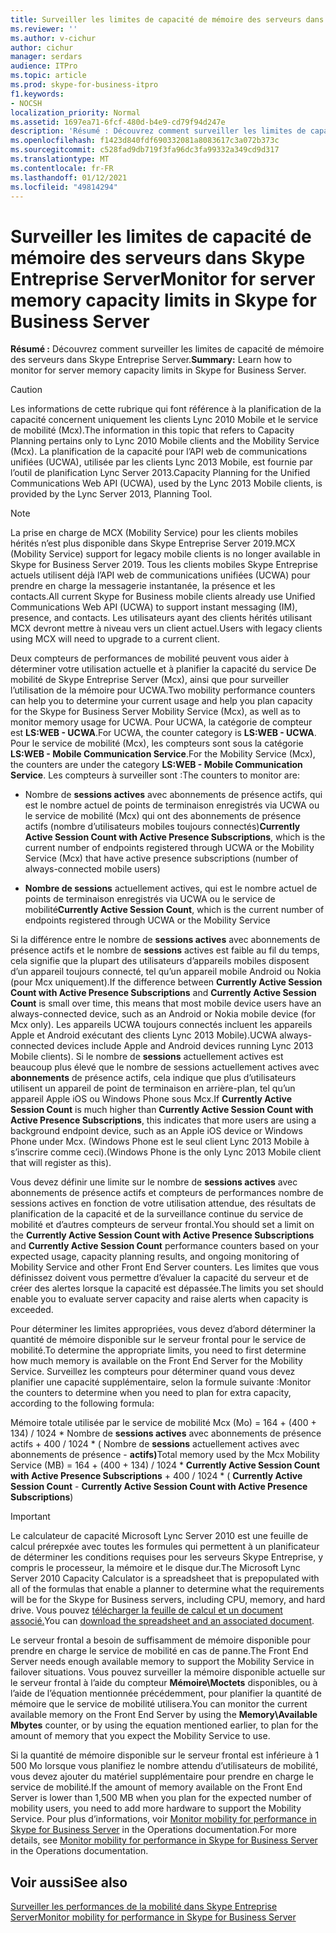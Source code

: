 ```yaml
---
title: Surveiller les limites de capacité de mémoire des serveurs dans Skype Entreprise Server
ms.reviewer: ''
ms.author: v-cichur
author: cichur
manager: serdars
audience: ITPro
ms.topic: article
ms.prod: skype-for-business-itpro
f1.keywords:
- NOCSH
localization_priority: Normal
ms.assetid: 1697ea71-6fcf-480d-b4e9-cd79f94d247e
description: 'Résumé : Découvrez comment surveiller les limites de capacité de mémoire des serveurs dans Skype Entreprise Server.'
ms.openlocfilehash: f1423d840fdf690332081a8083617c3a072b373c
ms.sourcegitcommit: c528fad9db719f3fa96dc3fa99332a349cd9d317
ms.translationtype: MT
ms.contentlocale: fr-FR
ms.lasthandoff: 01/12/2021
ms.locfileid: "49814294"
---
```

# <a name="monitor-for-server-memory-capacity-limits-in-skype-for-business-server"></a><span data-ttu-id="97ac0-103">Surveiller les limites de capacité de mémoire des serveurs dans Skype Entreprise Server</span><span class="sxs-lookup"><span data-stu-id="97ac0-103">Monitor for server memory capacity limits in Skype for Business Server</span></span>
 
<span data-ttu-id="97ac0-104">**Résumé :** Découvrez comment surveiller les limites de capacité de mémoire des serveurs dans Skype Entreprise Server.</span><span class="sxs-lookup"><span data-stu-id="97ac0-104">**Summary:** Learn how to monitor for server memory capacity limits in Skype for Business Server.</span></span>
  
> [!CAUTION]
> <span data-ttu-id="97ac0-105">Les informations de cette rubrique qui font référence à la planification de la capacité concernent uniquement les clients Lync 2010 Mobile et le service de mobilité (Mcx).</span><span class="sxs-lookup"><span data-stu-id="97ac0-105">The information in this topic that refers to Capacity Planning pertains only to Lync 2010 Mobile clients and the Mobility Service (Mcx).</span></span> <span data-ttu-id="97ac0-106">La planification de la capacité pour l’API web de communications unifiées (UCWA), utilisée par les clients Lync 2013 Mobile, est fournie par l’outil de planification Lync Server 2013.</span><span class="sxs-lookup"><span data-stu-id="97ac0-106">Capacity Planning for the Unified Communications Web API (UCWA), used by the Lync 2013 Mobile clients, is provided by the Lync Server 2013, Planning Tool.</span></span> 

> [!NOTE]
> <span data-ttu-id="97ac0-107">La prise en charge de MCX (Mobility Service) pour les clients mobiles hérités n’est plus disponible dans Skype Entreprise Server 2019.</span><span class="sxs-lookup"><span data-stu-id="97ac0-107">MCX (Mobility Service) support for legacy mobile clients is no longer available in Skype for Business Server 2019.</span></span> <span data-ttu-id="97ac0-108">Tous les clients mobiles Skype Entreprise actuels utilisent déjà l’API web de communications unifiées (UCWA) pour prendre en charge la messagerie instantanée, la présence et les contacts.</span><span class="sxs-lookup"><span data-stu-id="97ac0-108">All current Skype for Business mobile clients already use Unified Communications Web API (UCWA) to support instant messaging (IM), presence, and contacts.</span></span> <span data-ttu-id="97ac0-109">Les utilisateurs ayant des clients hérités utilisant MCX devront mettre à niveau vers un client actuel.</span><span class="sxs-lookup"><span data-stu-id="97ac0-109">Users with legacy clients using MCX will need to upgrade to a current client.</span></span>
  
<span data-ttu-id="97ac0-110">Deux compteurs de performances de mobilité peuvent vous aider à déterminer votre utilisation actuelle et à planifier la capacité du service De mobilité de Skype Entreprise Server (Mcx), ainsi que pour surveiller l’utilisation de la mémoire pour UCWA.</span><span class="sxs-lookup"><span data-stu-id="97ac0-110">Two mobility performance counters can help you to determine your current usage and help you plan capacity for the Skype for Business Server Mobility Service (Mcx), as well as to monitor memory usage for UCWA.</span></span> <span data-ttu-id="97ac0-111">Pour UCWA, la catégorie de compteur est **LS:WEB - UCWA**.</span><span class="sxs-lookup"><span data-stu-id="97ac0-111">For UCWA, the counter category is **LS:WEB - UCWA**.</span></span> <span data-ttu-id="97ac0-112">Pour le service de mobilité (Mcx), les compteurs sont sous la catégorie **LS:WEB - Mobile Communication Service**.</span><span class="sxs-lookup"><span data-stu-id="97ac0-112">For the Mobility Service (Mcx), the counters are under the category **LS:WEB - Mobile Communication Service**.</span></span> <span data-ttu-id="97ac0-113">Les compteurs à surveiller sont :</span><span class="sxs-lookup"><span data-stu-id="97ac0-113">The counters to monitor are:</span></span>
  
- <span data-ttu-id="97ac0-114">Nombre de **sessions actives** avec abonnements de présence actifs, qui est le nombre actuel de points de terminaison enregistrés via UCWA ou le service de mobilité (Mcx) qui ont des abonnements de présence actifs (nombre d’utilisateurs mobiles toujours connectés)</span><span class="sxs-lookup"><span data-stu-id="97ac0-114">**Currently Active Session Count with Active Presence Subscriptions**, which is the current number of endpoints registered through UCWA or the Mobility Service (Mcx) that have active presence subscriptions (number of always-connected mobile users)</span></span>
    
- <span data-ttu-id="97ac0-115">**Nombre de sessions** actuellement actives, qui est le nombre actuel de points de terminaison enregistrés via UCWA ou le service de mobilité</span><span class="sxs-lookup"><span data-stu-id="97ac0-115">**Currently Active Session Count**, which is the current number of endpoints registered through UCWA or the Mobility Service</span></span>
    
<span data-ttu-id="97ac0-116">Si la différence entre le nombre de **sessions actives** avec abonnements de présence actifs et le nombre de **sessions** actives est faible au fil du temps, cela signifie que la plupart des utilisateurs d’appareils mobiles disposent d’un appareil toujours connecté, tel qu’un appareil mobile Android ou Nokia (pour Mcx uniquement).</span><span class="sxs-lookup"><span data-stu-id="97ac0-116">If the difference between **Currently Active Session Count with Active Presence Subscriptions** and **Currently Active Session Count** is small over time, this means that most mobile device users have an always-connected device, such as an Android or Nokia mobile device (for Mcx only).</span></span> <span data-ttu-id="97ac0-117">Les appareils UCWA toujours connectés incluent les appareils Apple et Android exécutant des clients Lync 2013 Mobile).</span><span class="sxs-lookup"><span data-stu-id="97ac0-117">UCWA always-connected devices include Apple and Android devices running Lync 2013 Mobile clients).</span></span> <span data-ttu-id="97ac0-118">Si le nombre de **sessions** actuellement actives est beaucoup plus élevé que le nombre de sessions actuellement actives avec **abonnements** de présence actifs, cela indique que plus d’utilisateurs utilisent un appareil de point de terminaison en arrière-plan, tel qu’un appareil Apple iOS ou Windows Phone sous Mcx.</span><span class="sxs-lookup"><span data-stu-id="97ac0-118">If **Currently Active Session Count** is much higher than **Currently Active Session Count with Active Presence Subscriptions**, this indicates that more users are using a background endpoint device, such as an Apple iOS device or Windows Phone under Mcx.</span></span> <span data-ttu-id="97ac0-119">(Windows Phone est le seul client Lync 2013 Mobile à s’inscrire comme ceci).</span><span class="sxs-lookup"><span data-stu-id="97ac0-119">(Windows Phone is the only Lync 2013 Mobile client that will register as this).</span></span>
  
<span data-ttu-id="97ac0-120">Vous devez définir une limite sur le nombre de  **sessions actives** avec abonnements de présence actifs et compteurs de performances nombre de sessions actives en fonction de votre utilisation attendue, des résultats de planification de la capacité et de la surveillance continue du service de mobilité et d’autres compteurs de serveur frontal.</span><span class="sxs-lookup"><span data-stu-id="97ac0-120">You should set a limit on the **Currently Active Session Count with Active Presence Subscriptions** and **Currently Active Session Count** performance counters based on your expected usage, capacity planning results, and ongoing monitoring of Mobility Service and other Front End Server counters.</span></span> <span data-ttu-id="97ac0-121">Les limites que vous définissez doivent vous permettre d’évaluer la capacité du serveur et de créer des alertes lorsque la capacité est dépassée.</span><span class="sxs-lookup"><span data-stu-id="97ac0-121">The limits you set should enable you to evaluate server capacity and raise alerts when capacity is exceeded.</span></span>
  
<span data-ttu-id="97ac0-122">Pour déterminer les limites appropriées, vous devez d’abord déterminer la quantité de mémoire disponible sur le serveur frontal pour le service de mobilité.</span><span class="sxs-lookup"><span data-stu-id="97ac0-122">To determine the appropriate limits, you need to first determine how much memory is available on the Front End Server for the Mobility Service.</span></span> <span data-ttu-id="97ac0-123">Surveillez les compteurs pour déterminer quand vous devez planifier une capacité supplémentaire, selon la formule suivante :</span><span class="sxs-lookup"><span data-stu-id="97ac0-123">Monitor the counters to determine when you need to plan for extra capacity, according to the following formula:</span></span>
  
<span data-ttu-id="97ac0-124">Mémoire totale utilisée par le service de mobilité Mcx (Mo) = 164 + (400 + 134) / 1024 \* Nombre de **sessions actives** avec abonnements de présence actifs + 400 / 1024 \* ( Nombre de **sessions** actuellement actives avec abonnements de présence  -  **actifs)**</span><span class="sxs-lookup"><span data-stu-id="97ac0-124">Total memory used by the Mcx Mobility Service (MB) = 164 + (400 + 134) / 1024 \* **Currently Active Session Count with Active Presence Subscriptions** + 400 / 1024 \* ( **Currently Active Session Count** - **Currently Active Session Count with Active Presence Subscriptions**)</span></span>
  
> [!IMPORTANT]
> <span data-ttu-id="97ac0-125">Le calculateur de capacité Microsoft Lync Server 2010 est une feuille de calcul prérepxée avec toutes les formules qui permettent à un planificateur de déterminer les conditions requises pour les serveurs Skype Entreprise, y compris le processeur, la mémoire et le disque dur.</span><span class="sxs-lookup"><span data-stu-id="97ac0-125">The Microsoft Lync Server 2010 Capacity Calculator is a spreadsheet that is prepopulated with all of the formulas that enable a planner to determine what the requirements will be for the Skype for Business servers, including CPU, memory, and hard drive.</span></span> <span data-ttu-id="97ac0-126">Vous pouvez [télécharger la feuille de calcul et un document associé.](https://go.microsoft.com/fwlink/p/?LinkID=212657)</span><span class="sxs-lookup"><span data-stu-id="97ac0-126">You can [download the spreadsheet and an associated document](https://go.microsoft.com/fwlink/p/?LinkID=212657).</span></span> 
  
<span data-ttu-id="97ac0-127">Le serveur frontal a besoin de suffisamment de mémoire disponible pour prendre en charge le service de mobilité en cas de panne.</span><span class="sxs-lookup"><span data-stu-id="97ac0-127">The Front End Server needs enough available memory to support the Mobility Service in failover situations.</span></span> <span data-ttu-id="97ac0-128">Vous pouvez surveiller la mémoire disponible actuelle sur le serveur frontal à l’aide du compteur **Mémoire\Moctets** disponibles, ou à l’aide de l’équation mentionnée précédemment, pour planifier la quantité de mémoire que le service de mobilité utilisera.</span><span class="sxs-lookup"><span data-stu-id="97ac0-128">You can monitor the current available memory on the Front End Server by using the **Memory\Available Mbytes** counter, or by using the equation mentioned earlier, to plan for the amount of memory that you expect the Mobility Service to use.</span></span>
  
<span data-ttu-id="97ac0-129">Si la quantité de mémoire disponible sur le serveur frontal est inférieure à 1 500 Mo lorsque vous planifiez le nombre attendu d’utilisateurs de mobilité, vous devez ajouter du matériel supplémentaire pour prendre en charge le service de mobilité.</span><span class="sxs-lookup"><span data-stu-id="97ac0-129">If the amount of memory available on the Front End Server is lower than 1,500 MB when you plan for the expected number of mobility users, you need to add more hardware to support the Mobility Service.</span></span> <span data-ttu-id="97ac0-130">Pour plus d’informations, voir [Monitor mobility for performance in Skype for Business Server](monitor-mobility-performance.md) in the Operations documentation.</span><span class="sxs-lookup"><span data-stu-id="97ac0-130">For more details, see [Monitor mobility for performance in Skype for Business Server](monitor-mobility-performance.md) in the Operations documentation.</span></span>
  
## <a name="see-also"></a><span data-ttu-id="97ac0-131">Voir aussi</span><span class="sxs-lookup"><span data-stu-id="97ac0-131">See also</span></span>

[<span data-ttu-id="97ac0-132">Surveiller les performances de la mobilité dans Skype Entreprise Server</span><span class="sxs-lookup"><span data-stu-id="97ac0-132">Monitor mobility for performance in Skype for Business Server</span></span>](monitor-mobility-performance.md)
